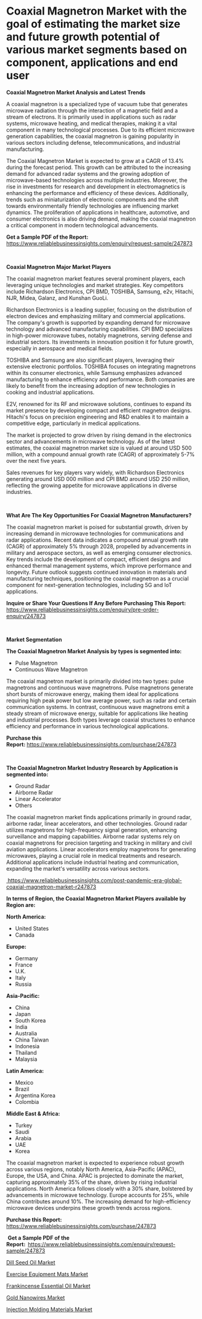 <p><h1>Coaxial Magnetron Market with the goal of estimating the market size and future growth potential of various market segments based on component, applications and end user</h1></p><p><strong>Coaxial Magnetron Market Analysis and Latest Trends</strong></p>
<p><p>A coaxial magnetron is a specialized type of vacuum tube that generates microwave radiation through the interaction of a magnetic field and a stream of electrons. It is primarily used in applications such as radar systems, microwave heating, and medical therapies, making it a vital component in many technological processes. Due to its efficient microwave generation capabilities, the coaxial magnetron is gaining popularity in various sectors including defense, telecommunications, and industrial manufacturing.</p><p>The Coaxial Magnetron Market is expected to grow at a CAGR of 13.4% during the forecast period. This growth can be attributed to the increasing demand for advanced radar systems and the growing adoption of microwave-based technologies across multiple industries. Moreover, the rise in investments for research and development in electromagnetics is enhancing the performance and efficiency of these devices. Additionally, trends such as miniaturization of electronic components and the shift towards environmentally friendly technologies are influencing market dynamics. The proliferation of applications in healthcare, automotive, and consumer electronics is also driving demand, making the coaxial magnetron a critical component in modern technological advancements.</p></p>
<p><strong>Get a Sample PDF of the Report:&nbsp;</strong> <a href="https://www.reliablebusinessinsights.com/enquiry/request-sample/247873?utm_campaign=1138&utm_medium=2&utm_source=Github&utm_content=ia&utm_term=02042025&utm_id=coaxial-magnetron">https://www.reliablebusinessinsights.com/enquiry/request-sample/247873</a></p>
<p>&nbsp;</p>
<p><strong>Coaxial Magnetron Major Market Players</strong></p>
<p><p>The coaxial magnetron market features several prominent players, each leveraging unique technologies and market strategies. Key competitors include Richardson Electronics, CPI BMD, TOSHIBA, Samsung, e2v, Hitachi, NJR, Midea, Galanz, and Kunshan GuoLi.</p><p>Richardson Electronics is a leading supplier, focusing on the distribution of electron devices and emphasizing military and commercial applications. The company's growth is supported by expanding demand for microwave technology and advanced manufacturing capabilities. CPI BMD specializes in high-power microwave tubes, notably magnetrons, serving defense and industrial sectors. Its investments in innovation position it for future growth, especially in aerospace and medical fields.</p><p>TOSHIBA and Samsung are also significant players, leveraging their extensive electronic portfolios. TOSHIBA focuses on integrating magnetrons within its consumer electronics, while Samsung emphasizes advanced manufacturing to enhance efficiency and performance. Both companies are likely to benefit from the increasing adoption of new technologies in cooking and industrial applications.</p><p>E2V, renowned for its RF and microwave solutions, continues to expand its market presence by developing compact and efficient magnetron designs. Hitachi's focus on precision engineering and R&D enables it to maintain a competitive edge, particularly in medical applications.</p><p>The market is projected to grow driven by rising demand in the electronics sector and advancements in microwave technology. As of the latest estimates, the coaxial magnetron market size is valued at around USD 500 million, with a compound annual growth rate (CAGR) of approximately 5-7% over the next five years.</p><p>Sales revenues for key players vary widely, with Richardson Electronics generating around USD 000 million and CPI BMD around USD 250 million, reflecting the growing appetite for microwave applications in diverse industries.</p></p>
<p>&nbsp;</p>
<p><strong>What Are The Key Opportunities For Coaxial Magnetron Manufacturers?</strong></p>
<p><p>The coaxial magnetron market is poised for substantial growth, driven by increasing demand in microwave technologies for communications and radar applications. Recent data indicates a compound annual growth rate (CAGR) of approximately 5% through 2028, propelled by advancements in military and aerospace sectors, as well as emerging consumer electronics. Key trends include the development of compact, efficient designs and enhanced thermal management systems, which improve performance and longevity. Future outlook suggests continued innovation in materials and manufacturing techniques, positioning the coaxial magnetron as a crucial component for next-generation technologies, including 5G and IoT applications.</p></p>
<p><strong>Inquire or Share Your Questions If Any Before Purchasing This Report:</strong> <a href="https://www.reliablebusinessinsights.com/enquiry/pre-order-enquiry/247873?utm_campaign=1138&utm_medium=2&utm_source=Github&utm_content=ia&utm_term=02042025&utm_id=coaxial-magnetron">https://www.reliablebusinessinsights.com/enquiry/pre-order-enquiry/247873</a></p>
<p>&nbsp;</p>
<p><strong>Market Segmentation</strong></p>
<p><strong>The Coaxial Magnetron Market Analysis by types is segmented into:</strong></p>
<p><ul><li>Pulse Magnetron</li><li>Continuous Wave Magnetron</li></ul></p>
<p><p>The coaxial magnetron market is primarily divided into two types: pulse magnetrons and continuous wave magnetrons. Pulse magnetrons generate short bursts of microwave energy, making them ideal for applications requiring high peak power but low average power, such as radar and certain communication systems. In contrast, continuous wave magnetrons emit a steady stream of microwave energy, suitable for applications like heating and industrial processes. Both types leverage coaxial structures to enhance efficiency and performance in various technological applications.</p></p>
<p><strong>Purchase this Report:&nbsp;</strong><a href="https://www.reliablebusinessinsights.com/purchase/247873?utm_campaign=1138&utm_medium=2&utm_source=Github&utm_content=ia&utm_term=02042025&utm_id=coaxial-magnetron">https://www.reliablebusinessinsights.com/purchase/247873</a></p>
<p>&nbsp;</p>
<p><strong>The Coaxial Magnetron Market Industry Research by Application is segmented into:</strong></p>
<p><ul><li>Ground Radar</li><li>Airborne Radar</li><li>Linear Accelerator</li><li>Others</li></ul></p>
<p><p>The coaxial magnetron market finds applications primarily in ground radar, airborne radar, linear accelerators, and other technologies. Ground radar utilizes magnetrons for high-frequency signal generation, enhancing surveillance and mapping capabilities. Airborne radar systems rely on coaxial magnetrons for precision targeting and tracking in military and civil aviation applications. Linear accelerators employ magnetrons for generating microwaves, playing a crucial role in medical treatments and research. Additional applications include industrial heating and communication, expanding the market's versatility across various sectors.</p></p>
<p><a href="https://www.reliablebusinessinsights.com/post-pandemic-era-global-coaxial-magnetron-market-r247873?utm_campaign=1138&utm_medium=2&utm_source=Github&utm_content=ia&utm_term=02042025&utm_id=coaxial-magnetron">&nbsp;https://www.reliablebusinessinsights.com/post-pandemic-era-global-coaxial-magnetron-market-r247873</a></p>
<p><strong>In terms of Region, the Coaxial Magnetron Market Players available by Region are:</strong></p>
<p>
    <p> <strong> North America: </strong>
        <ul>
            <li>United States</li>
            <li>Canada</li>
        </ul>
        </p> 
    <p> <strong> Europe: </strong>
        <ul>
            <li>Germany</li>
            <li>France</li>
            <li>U.K.</li>
            <li>Italy</li>
            <li>Russia</li>
        </ul>
        </p> 
    <p> <strong> Asia-Pacific: </strong>
        <ul>
            <li>China</li>
            <li>Japan</li>
            <li>South Korea</li>
            <li>India</li>
            <li>Australia</li>
            <li>China Taiwan</li>
            <li>Indonesia</li>
            <li>Thailand</li>
            <li>Malaysia</li>
        </ul>
        </p> 
    <p> <strong> Latin America: </strong>
        <ul>
            <li>Mexico</li>
            <li>Brazil</li>
            <li>Argentina Korea</li>
            <li>Colombia</li>
        </ul>
        </p> 
    <p> <strong> Middle East & Africa: </strong>
        <ul>
            <li>Turkey</li>
            <li>Saudi</li>
            <li>Arabia</li>
            <li>UAE</li>
            <li>Korea</li>
        </ul>
    </p>
    </p>
<p><p>The coaxial magnetron market is expected to experience robust growth across various regions, notably North America, Asia-Pacific (APAC), Europe, the USA, and China. APAC is projected to dominate the market, capturing approximately 35% of the share, driven by rising industrial applications. North America follows closely with a 30% share, bolstered by advancements in microwave technology. Europe accounts for 25%, while China contributes around 10%. The increasing demand for high-efficiency microwave devices underpins these growth trends across regions.</p></p>
<p><strong>Purchase this Report: </strong><a href="https://www.reliablebusinessinsights.com/purchase/247873?utm_campaign=1138&utm_medium=2&utm_source=Github&utm_content=ia&utm_term=02042025&utm_id=coaxial-magnetron">https://www.reliablebusinessinsights.com/purchase/247873</a></p>
<p>&nbsp;<strong>Get a Sample PDF of the Report:&nbsp;&nbsp;</strong><a href="https://www.reliablebusinessinsights.com/enquiry/request-sample/247873?utm_campaign=1138&utm_medium=2&utm_source=Github&utm_content=ia&utm_term=02042025&utm_id=coaxial-magnetron">https://www.reliablebusinessinsights.com/enquiry/request-sample/247873</a></p>
<p><strong></strong></p>
<p><p><a href="https://github.com/syskamazucqa/Market-Research-Report-List-1/blob/main/dill-seed-oil-market.md?utm_campaign=1138&utm_medium=2&utm_source=Github&utm_content=ia&utm_term=02042025&utm_id=coaxial-magnetron">Dill Seed Oil Market</a></p><p><a href="https://github.com/bhuraoutenc8/Market-Research-Report-List-1/blob/main/exercise-equipment-mats-market.md?utm_campaign=1138&utm_medium=2&utm_source=Github&utm_content=ia&utm_term=02042025&utm_id=coaxial-magnetron">Exercise Equipment Mats Market</a></p><p><a href="https://github.com/tandepinho3p/Market-Research-Report-List-1/blob/main/frankincense-essential-oil-market.md?utm_campaign=1138&utm_medium=2&utm_source=Github&utm_content=ia&utm_term=02042025&utm_id=coaxial-magnetron">Frankincense Essential Oil Market</a></p><p><a href="https://github.com/guyerkanakwu/Market-Research-Report-List-1/blob/main/gold-nanowires-market.md?utm_campaign=1138&utm_medium=2&utm_source=Github&utm_content=ia&utm_term=02042025&utm_id=coaxial-magnetron">Gold Nanowires Market</a></p><p><a href="https://github.com/totrisammir/Market-Research-Report-List-1/blob/main/injection-molding-materials-market.md?utm_campaign=1138&utm_medium=2&utm_source=Github&utm_content=ia&utm_term=02042025&utm_id=coaxial-magnetron">Injection Molding Materials Market</a></p></p>
